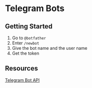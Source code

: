# Telegram Bots

## Getting Started

1. Go to `@botfather`
2. Enter `/newbot`
3. Give the bot name and the user name
4. Get the token

## Resources

[Telegram Bot API](https://core.telegram.org/bots/api)
